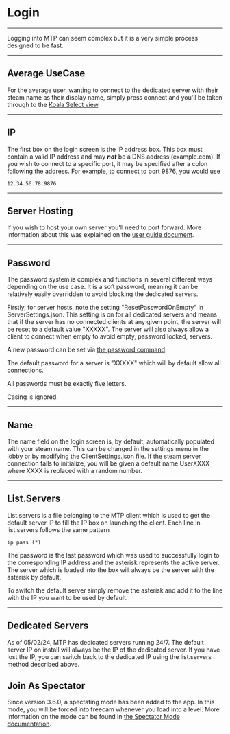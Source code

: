 # Login

---

Logging into MTP can seem complex but it is a very simple process designed to be fast.

---

## Average UseCase

For the average user, wanting to connect to the dedicated server with their steam name as their display name, simply press connect and you'll be taken through to the [Koala Select view](./KoalaSelect.md).

---

## IP

The first box on the login screen is the IP address box. This box must contain a valid IP address and may ***not*** be a DNS address (example.com). If you wish to connect to a specific port, it may be specified after a colon following the address. For example, to connect to port 9876, you would use

```
12.34.56.78:9876
```

---

## Server Hosting

If you wish to host your own server you'll need to port forward. More information about this was explained on the [user guide document](./UserGuide.md).

---

## Password

The password system is complex and functions in several different ways depending on the use case. It is a soft password, meaning it can be relatively easily overridden to avoid blocking the dedicated servers.

Firstly, for server hosts, note the setting "ResetPasswordOnEmpty" in ServerSettings.json. This setting is on for all dedicated servers and means that if the server has no connected clients at any given point, the server will be reset to a default value "XXXXX". The server will also always allow a client to connect when empty to avoid empty, password locked, servers.

A new password can be set via [the password command](./Commands/Password.md).

The default password for a server is "XXXXX" which will by default allow all connections.

All passwords must be exactly five letters.

Casing is ignored.

---

## Name

The name field on the login screen is, by default, automatically populated with your steam name. This can be changed in the settings menu in the lobby or by modifying the ClientSettings.json file. If the steam server connection fails to initialize, you will be given a default name UserXXXX where XXXX is replaced with a random number.

---

## List.Servers

List.servers is a file belonging to the MTP client which is used to get the default server IP to fill the IP box on launching the client. Each line in list.servers follows the same pattern

```
ip pass (*)
```

The password is the last password which was used to successfully login to the corresponding IP address and the asterisk represents the active server. The server which is loaded into the box will always be the server with the asterisk by default.

To switch the default server simply remove the asterisk and add it to the line with the IP you want to be used by default.

---

## Dedicated Servers

As of 05/02/24, MTP has dedicated servers running 24/7. The default server IP on install will always be the IP of the dedicated server. If you have lost the IP, you can switch back to the dedicated IP using the list.servers method described above.

## Join As Spectator

Since version 3.6.0, a spectating mode has been added to the app. In this mode, you will be forced into freecam whenever you load into a level.
More information on the mode can be found in [the Spectator Mode documentation](Spectator.md).
